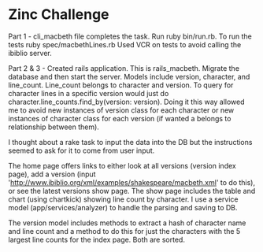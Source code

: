 # Zinc Challenge

Part 1 - 
cli_macbeth file completes the task. Run ruby bin/run.rb. To run the tests ruby spec/macbethLines.rb
Used VCR on tests to avoid calling the ibiblio server.

Part 2 & 3 -
Created rails application. This is rails_macbeth. Migrate the database and then start the server.
Models include version, character, and line_count. Line_count belongs to character and version. To query for character lines in a specific version would just do character.line_counts.find_by(version: version).
Doing it this way allowed me to avoid new instances of version class for each character or new instances of character class for each version (if wanted a belongs to relationship between them). 

I thought about a rake task to input the data into the DB but the instructions seemed to ask for it to come from user input.

The home page offers links to either look at all versions (version index page), add a version (input 'http://www.ibiblio.org/xml/examples/shakespeare/macbeth.xml' to do this), or see the latest versions show page. 
The show page includes the table and chart (using chartkick) showing line count by character. I use a service model (app/services/analyzer) to handle the parsing and saving to DB.

The version model includes methods to extract a hash of character name and line count and a method to do this for just the characters with the 5 largest line counts for the index page. Both are sorted.  

